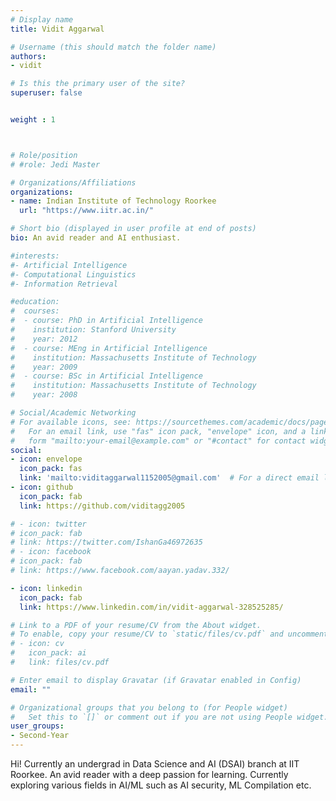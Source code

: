 ```yaml
---
# Display name
title: Vidit Aggarwal

# Username (this should match the folder name)
authors:
- vidit

# Is this the primary user of the site?
superuser: false


weight : 1



# Role/position
# #role: Jedi Master

# Organizations/Affiliations
organizations:
- name: Indian Institute of Technology Roorkee
  url: "https://www.iitr.ac.in/"

# Short bio (displayed in user profile at end of posts)
bio: An avid reader and AI enthusiast.

#interests:
#- Artificial Intelligence
#- Computational Linguistics
#- Information Retrieval

#education:
#  courses:
#  - course: PhD in Artificial Intelligence
#    institution: Stanford University
#    year: 2012
#  - course: MEng in Artificial Intelligence
#    institution: Massachusetts Institute of Technology
#    year: 2009
#  - course: BSc in Artificial Intelligence
#    institution: Massachusetts Institute of Technology
#    year: 2008

# Social/Academic Networking
# For available icons, see: https://sourcethemes.com/academic/docs/page-builder/#icons
#   For an email link, use "fas" icon pack, "envelope" icon, and a link in the
#   form "mailto:your-email@example.com" or "#contact" for contact widget.
social:
- icon: envelope
  icon_pack: fas
  link: 'mailto:viditaggarwal1152005@gmail.com'  # For a direct email link, use "mailto:test@example.org".
- icon: github
  icon_pack: fab
  link: https://github.com/viditagg2005

# - icon: twitter
# icon_pack: fab
# link: https://twitter.com/IshanGa46972635
# - icon: facebook
# icon_pack: fab
# link: https://www.facebook.com/aayan.yadav.332/

- icon: linkedin
  icon_pack: fab
  link: https://www.linkedin.com/in/vidit-aggarwal-328525285/

# Link to a PDF of your resume/CV from the About widget.
# To enable, copy your resume/CV to `static/files/cv.pdf` and uncomment the lines below.
# - icon: cv
#   icon_pack: ai
#   link: files/cv.pdf

# Enter email to display Gravatar (if Gravatar enabled in Config)
email: ""

# Organizational groups that you belong to (for People widget)
#   Set this to `[]` or comment out if you are not using People widget.
user_groups:
- Second-Year
---
```

Hi! Currently an undergrad in Data Science and AI (DSAI) branch at IIT Roorkee. An avid reader with a deep passion for learning. Currently exploring various fields in AI/ML such as AI security, ML Compilation etc.

